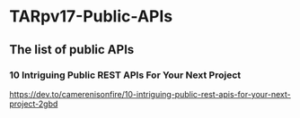 # TARpv17-Public-APIs
## The list of public APIs

### 10 Intriguing Public REST APIs For Your Next Project

https://dev.to/camerenisonfire/10-intriguing-public-rest-apis-for-your-next-project-2gbd
